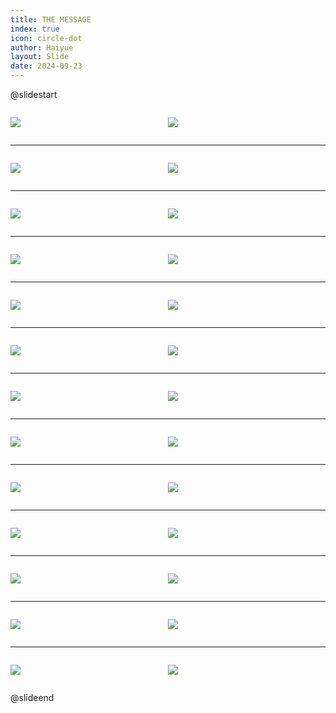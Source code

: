 ```yaml
---
title: THE MESSAGE
index: true
icon: circle-dot
author: Haiyue
layout: Slide
date: 2024-09-23
---
```

 
@slidestart

<div style="display:flex">
<div style="flex:1">

![](/reading/english/Level-Z/THE%20MESSAGE/001.webp)
</div>
<div style="flex:1">

![](/reading/english/Level-Z/THE%20MESSAGE/002.webp)
</div>
</div>

---

<div style="display:flex">
<div style="flex:1">

![](/reading/english/Level-Z/THE%20MESSAGE/003.webp)
</div>
<div style="flex:1">

![](/reading/english/Level-Z/THE%20MESSAGE/004.webp)
</div>
</div>

---

<div style="display:flex">
<div style="flex:1">

![](/reading/english/Level-Z/THE%20MESSAGE/005.webp)
</div>
<div style="flex:1">

![](/reading/english/Level-Z/THE%20MESSAGE/006.webp)
</div>
</div>

---

<div style="display:flex">
<div style="flex:1">

![](/reading/english/Level-Z/THE%20MESSAGE/007.webp)
</div>
<div style="flex:1">

![](/reading/english/Level-Z/THE%20MESSAGE/008.webp)
</div>
</div>

---

<div style="display:flex">
<div style="flex:1">

![](/reading/english/Level-Z/THE%20MESSAGE/009.webp)
</div>
<div style="flex:1">

![](/reading/english/Level-Z/THE%20MESSAGE/010.webp)
</div>
</div>

---

<div style="display:flex">
<div style="flex:1">

![](/reading/english/Level-Z/THE%20MESSAGE/011.webp)
</div>
<div style="flex:1">

![](/reading/english/Level-Z/THE%20MESSAGE/012.webp)
</div>
</div>

---

<div style="display:flex">
<div style="flex:1">

![](/reading/english/Level-Z/THE%20MESSAGE/013.webp)
</div>
<div style="flex:1">

![](/reading/english/Level-Z/THE%20MESSAGE/014.webp)
</div>
</div>

---

<div style="display:flex">
<div style="flex:1">

![](/reading/english/Level-Z/THE%20MESSAGE/015.webp)
</div>
<div style="flex:1">

![](/reading/english/Level-Z/THE%20MESSAGE/016.webp)
</div>
</div>

---

<div style="display:flex">
<div style="flex:1">

![](/reading/english/Level-Z/THE%20MESSAGE/017.webp)
</div>
<div style="flex:1">

![](/reading/english/Level-Z/THE%20MESSAGE/018.webp)
</div>
</div>

---

<div style="display:flex">
<div style="flex:1">

![](/reading/english/Level-Z/THE%20MESSAGE/019.webp)
</div>
<div style="flex:1">

![](/reading/english/Level-Z/THE%20MESSAGE/020.webp)
</div>
</div>

---

<div style="display:flex">
<div style="flex:1">

![](/reading/english/Level-Z/THE%20MESSAGE/021.webp)
</div>
<div style="flex:1">

![](/reading/english/Level-Z/THE%20MESSAGE/022.webp)
</div>
</div>

---

<div style="display:flex">
<div style="flex:1">

![](/reading/english/Level-Z/THE%20MESSAGE/023.webp)
</div>
<div style="flex:1">

![](/reading/english/Level-Z/THE%20MESSAGE/024.webp)
</div>
</div>

---

<div style="display:flex">
<div style="flex:1">

![](/reading/english/Level-Z/THE%20MESSAGE/025.webp)
</div>
<div style="flex:1">

![](/reading/english/Level-Z/THE%20MESSAGE/026.webp)
</div>
</div>

@slideend